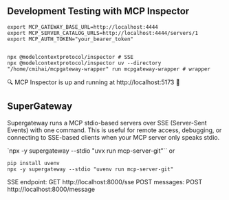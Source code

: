 ## Development Testing with MCP Inspector

```
export MCP_GATEWAY_BASE_URL=http://localhost:4444
export MCP_SERVER_CATALOG_URLS=http://localhost:4444/servers/1
export MCP_AUTH_TOKEN="your_bearer_token"


npx @modelcontextprotocol/inspector # SSE
npx @modelcontextprotocol/inspector uv --directory "/home/cmihai/mcpgateway-wrapper" run mcpgateway-wrapper # wrapper
```

🔍 MCP Inspector is up and running at http://localhost:5173 🚀


## SuperGateway

Supergateway runs a MCP stdio-based servers over SSE (Server-Sent Events) with one command. This is useful for remote access, debugging, or connecting to SSE-based clients when your MCP server only speaks stdio.

`npx -y supergateway --stdio "uvx run mcp-server-git"``
or
```
pip install uvenv
npx -y supergateway --stdio "uvenv run mcp-server-git"
```

SSE endpoint: GET http://localhost:8000/sse
POST messages: POST http://localhost:8000/message
